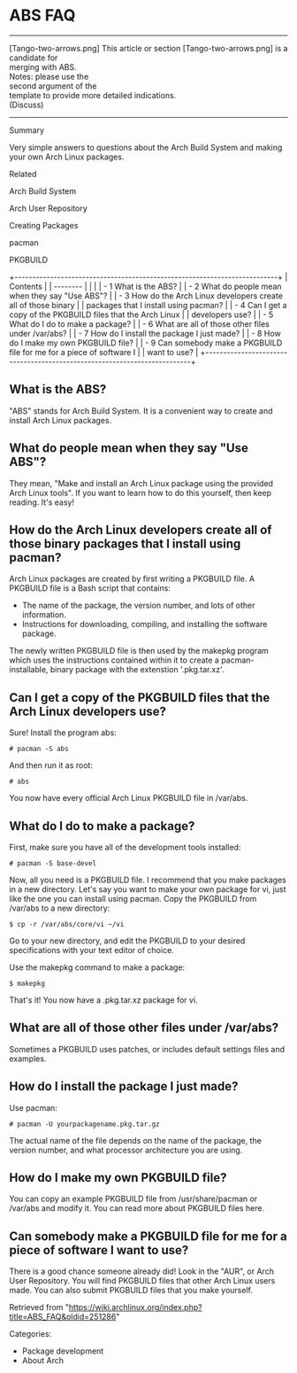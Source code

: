 ABS FAQ
=======

  ------------------------ ------------------------ ------------------------
  [Tango-two-arrows.png]   This article or section  [Tango-two-arrows.png]
                           is a candidate for       
                           merging with ABS.        
                           Notes: please use the    
                           second argument of the   
                           template to provide more 
                           detailed indications.    
                           (Discuss)                
  ------------------------ ------------------------ ------------------------

Summary

Very simple answers to questions about the Arch Build System and making
your own Arch Linux packages.

Related

Arch Build System

Arch User Repository

Creating Packages

pacman

PKGBUILD

+--------------------------------------------------------------------------+
| Contents                                                                 |
| --------                                                                 |
|                                                                          |
| -   1 What is the ABS?                                                   |
| -   2 What do people mean when they say "Use ABS"?                       |
| -   3 How do the Arch Linux developers create all of those binary        |
|     packages that I install using pacman?                                |
| -   4 Can I get a copy of the PKGBUILD files that the Arch Linux         |
|     developers use?                                                      |
| -   5 What do I do to make a package?                                    |
| -   6 What are all of those other files under /var/abs?                  |
| -   7 How do I install the package I just made?                          |
| -   8 How do I make my own PKGBUILD file?                                |
| -   9 Can somebody make a PKGBUILD file for me for a piece of software I |
|     want to use?                                                         |
+--------------------------------------------------------------------------+

What is the ABS?
----------------

"ABS" stands for Arch Build System. It is a convenient way to create and
install Arch Linux packages.

What do people mean when they say "Use ABS"?
--------------------------------------------

They mean, "Make and install an Arch Linux package using the provided
Arch Linux tools". If you want to learn how to do this yourself, then
keep reading. It's easy!

How do the Arch Linux developers create all of those binary packages that I install using pacman?
-------------------------------------------------------------------------------------------------

Arch Linux packages are created by first writing a PKGBUILD file. A
PKGBUILD file is a Bash script that contains:

-   The name of the package, the version number, and lots of other
    information.
-   Instructions for downloading, compiling, and installing the software
    package.

The newly written PKGBUILD file is then used by the makepkg program
which uses the instructions contained within it to create a
pacman-installable, binary package with the extenstion '.pkg.tar.xz'.

Can I get a copy of the PKGBUILD files that the Arch Linux developers use?
--------------------------------------------------------------------------

Sure! Install the program abs:

    # pacman -S abs

And then run it as root:

    # abs

You now have every official Arch Linux PKGBUILD file in /var/abs.

What do I do to make a package?
-------------------------------

First, make sure you have all of the development tools installed:

    # pacman -S base-devel

Now, all you need is a PKGBUILD file. I recommend that you make packages
in a new directory. Let's say you want to make your own package for vi,
just like the one you can install using pacman. Copy the PKGBUILD from
/var/abs to a new directory:

    $ cp -r /var/abs/core/vi ~/vi

Go to your new directory, and edit the PKGBUILD to your desired
specifications with your text editor of choice.

Use the makepkg command to make a package:

    $ makepkg

That's it! You now have a .pkg.tar.xz package for vi.

What are all of those other files under /var/abs?
-------------------------------------------------

Sometimes a PKGBUILD uses patches, or includes default settings files
and examples.

How do I install the package I just made?
-----------------------------------------

Use pacman:

    # pacman -U yourpackagename.pkg.tar.gz

The actual name of the file depends on the name of the package, the
version number, and what processor architecture you are using.

How do I make my own PKGBUILD file?
-----------------------------------

You can copy an example PKGBUILD file from /usr/share/pacman or /var/abs
and modify it. You can read more about PKGBUILD files here.

Can somebody make a PKGBUILD file for me for a piece of software I want to use?
-------------------------------------------------------------------------------

There is a good chance someone already did! Look in the "AUR", or Arch
User Repository. You will find PKGBUILD files that other Arch Linux
users made. You can also submit PKGBUILD files that you make yourself.

Retrieved from
"https://wiki.archlinux.org/index.php?title=ABS_FAQ&oldid=251286"

Categories:

-   Package development
-   About Arch
